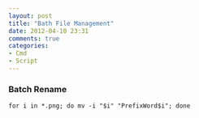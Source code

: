 ```yaml
---
layout: post
title: "Bath File Management"
date: 2012-04-10 23:31
comments: true
categories: 
- Cmd
- Script
---
```


### Batch Rename

    for i in *.png; do mv -i "$i" "PrefixWord$i"; done
